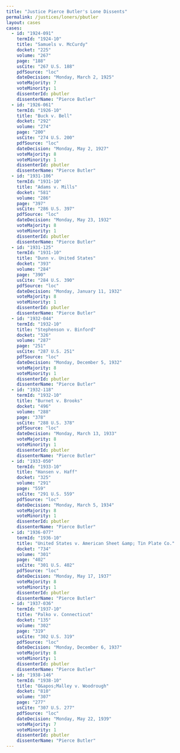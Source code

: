 ```yaml
---
title: "Justice Pierce Butler's Lone Dissents"
permalink: /justices/loners/pbutler
layout: cases
cases:
  - id: "1924-091"
    termId: "1924-10"
    title: "Samuels v. McCurdy"
    docket: "225"
    volume: "267"
    page: "188"
    usCite: "267 U.S. 188"
    pdfSource: "loc"
    dateDecision: "Monday, March 2, 1925"
    voteMajority: 7
    voteMinority: 1
    dissenterId: pbutler
    dissenterName: "Pierce Butler"
  - id: "1926-061"
    termId: "1926-10"
    title: "Buck v. Bell"
    docket: "292"
    volume: "274"
    page: "200"
    usCite: "274 U.S. 200"
    pdfSource: "loc"
    dateDecision: "Monday, May 2, 1927"
    voteMajority: 8
    voteMinority: 1
    dissenterId: pbutler
    dissenterName: "Pierce Butler"
  - id: "1931-106"
    termId: "1931-10"
    title: "Adams v. Mills"
    docket: "581"
    volume: "286"
    page: "397"
    usCite: "286 U.S. 397"
    pdfSource: "loc"
    dateDecision: "Monday, May 23, 1932"
    voteMajority: 8
    voteMinority: 1
    dissenterId: pbutler
    dissenterName: "Pierce Butler"
  - id: "1931-125"
    termId: "1931-10"
    title: "Dunn v. United States"
    docket: "393"
    volume: "284"
    page: "390"
    usCite: "284 U.S. 390"
    pdfSource: "loc"
    dateDecision: "Monday, January 11, 1932"
    voteMajority: 8
    voteMinority: 1
    dissenterId: pbutler
    dissenterName: "Pierce Butler"
  - id: "1932-044"
    termId: "1932-10"
    title: "Stephenson v. Binford"
    docket: "326"
    volume: "287"
    page: "251"
    usCite: "287 U.S. 251"
    pdfSource: "loc"
    dateDecision: "Monday, December 5, 1932"
    voteMajority: 8
    voteMinority: 1
    dissenterId: pbutler
    dissenterName: "Pierce Butler"
  - id: "1932-118"
    termId: "1932-10"
    title: "Burnet v. Brooks"
    docket: "496"
    volume: "288"
    page: "378"
    usCite: "288 U.S. 378"
    pdfSource: "loc"
    dateDecision: "Monday, March 13, 1933"
    voteMajority: 8
    voteMinority: 1
    dissenterId: pbutler
    dissenterName: "Pierce Butler"
  - id: "1933-050"
    termId: "1933-10"
    title: "Hansen v. Haff"
    docket: "325"
    volume: "291"
    page: "559"
    usCite: "291 U.S. 559"
    pdfSource: "loc"
    dateDecision: "Monday, March 5, 1934"
    voteMajority: 8
    voteMinority: 1
    dissenterId: pbutler
    dissenterName: "Pierce Butler"
  - id: "1936-077"
    termId: "1936-10"
    title: "United States v. American Sheet &amp; Tin Plate Co."
    docket: "734"
    volume: "301"
    page: "402"
    usCite: "301 U.S. 402"
    pdfSource: "loc"
    dateDecision: "Monday, May 17, 1937"
    voteMajority: 8
    voteMinority: 1
    dissenterId: pbutler
    dissenterName: "Pierce Butler"
  - id: "1937-036"
    termId: "1937-10"
    title: "Palko v. Connecticut"
    docket: "135"
    volume: "302"
    page: "319"
    usCite: "302 U.S. 319"
    pdfSource: "loc"
    dateDecision: "Monday, December 6, 1937"
    voteMajority: 8
    voteMinority: 1
    dissenterId: pbutler
    dissenterName: "Pierce Butler"
  - id: "1938-146"
    termId: "1938-10"
    title: "O&apos;Malley v. Woodrough"
    docket: "810"
    volume: "307"
    page: "277"
    usCite: "307 U.S. 277"
    pdfSource: "loc"
    dateDecision: "Monday, May 22, 1939"
    voteMajority: 7
    voteMinority: 1
    dissenterId: pbutler
    dissenterName: "Pierce Butler"
---
```

